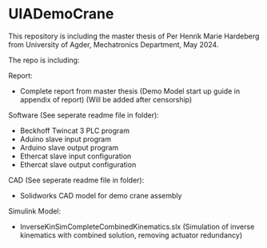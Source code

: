 # UIADemoCrane

This repository is including the master thesis of Per Henrik Marie Hardeberg from University of Agder, Mechatronics Department, May 2024.

The repo is including:

Report:
- Complete report from master thesis (Demo Model start up guide in appendix of report) (Will be added after 
censorship)

Software (See seperate readme file in folder):
- Beckhoff Twincat 3 PLC program
- Aduino slave input program
- Arduino slave output program
- Ethercat slave input configuration
- Ethercat slave output configuration

CAD (See seperate readme file in folder): 
- Solidworks CAD model for demo crane assembly

Simulink Model:
- InverseKinSimCompleteCombinedKinematics.slx (Simulation of inverse kinematics with combined solution, removing actuator redundancy)